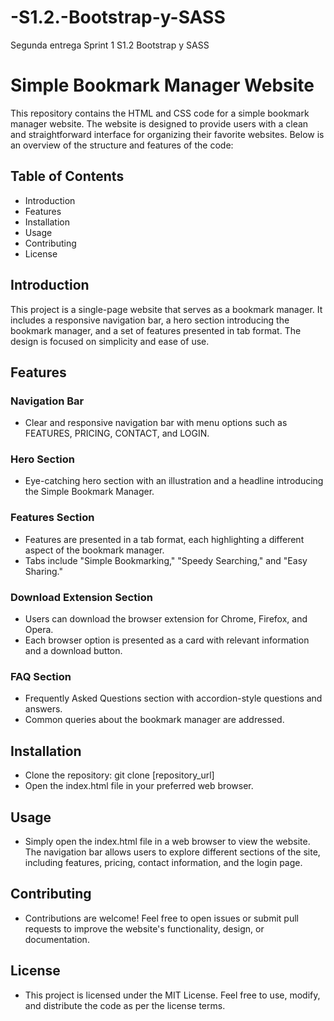 # -S1.2.-Bootstrap-y-SASS
Segunda entrega Sprint 1 S1.2 Bootstrap y SASS
# Simple Bookmark Manager Website
This repository contains the HTML and CSS code for a simple bookmark manager website. The website is designed to provide users with a clean and straightforward interface for organizing their favorite websites. Below is an overview of the structure and features of the code:

## Table of Contents
 - Introduction
 - Features
 - Installation
 - Usage
 - Contributing
 - License

## Introduction
This project is a single-page website that serves as a bookmark manager. It includes a responsive navigation bar, a hero section introducing the bookmark manager, and a set of features presented in tab format. The design is focused on simplicity and ease of use.

## Features
### Navigation Bar
- Clear and responsive navigation bar with menu options such as FEATURES, PRICING, CONTACT, and LOGIN.
### Hero Section
- Eye-catching hero section with an illustration and a headline introducing the Simple Bookmark Manager.
### Features Section
- Features are presented in a tab format, each highlighting a different aspect of the bookmark manager.
- Tabs include "Simple Bookmarking," "Speedy Searching," and "Easy Sharing."
### Download Extension Section
- Users can download the browser extension for Chrome, Firefox, and Opera.
- Each browser option is presented as a card with relevant information and a download button.
### FAQ Section
- Frequently Asked Questions section with accordion-style questions and answers.
- Common queries about the bookmark manager are addressed.
## Installation
- Clone the repository: git clone [repository_url]
- Open the index.html file in your preferred web browser.
## Usage
- Simply open the index.html file in a web browser to view the website. The navigation bar allows users to explore different sections of the site, including features, pricing, contact information, and the login page.

## Contributing
- Contributions are welcome! Feel free to open issues or submit pull requests to improve the website's functionality, design, or documentation.

## License
- This project is licensed under the MIT License. Feel free to use, modify, and distribute the code as per the license terms.